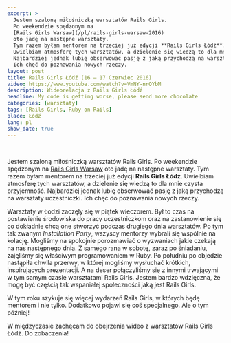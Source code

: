 ```yaml
---
excerpt: >
  Jestem szaloną miłośniczką warsztatów Rails Girls.
  Po weekendzie spędzonym na
  [Rails Girls Warsaw](/pl/rails-girls-warsaw-2016)
  oto jadę na następne warsztaty.
  Tym razem byłam mentorem na trzeciej już edycji **Rails Girls Łódź**.
  Uwielbiam atmosferę tych warsztatów, a dzielenie się wiedzą to dla mnie czysta przyjemność.
  Najbardziej jednak lubię obserwować pasję z jaką przychodzą na warsztaty uczestniczki.
  Ich chęć do poznawania nowych rzeczy.
layout: post
title: Rails Girls Łódź (16 – 17 Czerwiec 2016)
video: https://www.youtube.com/watch?v=VmNY-nrOYbM
description: Wideorelacja z Rails Girls Łódź
headline: My code is getting worse, please send more chocolate
categories: [warsztaty]
tags: [Rails Girls, Ruby on Rails]
place: Łódź
lang: pl
show_date: true
---
```


<br>

Jestem szaloną miłośniczką warsztatów Rails Girls. Po weekendzie spędzonym na [Rails Girls Warsaw]({{site.baseurl}}/rails-girls-warsaw-2016 "Rails Girls Warsaw - wideorelacja") oto jadę na następne warsztaty. Tym razem byłam mentorem na trzeciej już edycji **Rails Girls Łódź**. Uwielbiam atmosferę tych warsztatów, a dzielenie się wiedzą to dla mnie czysta przyjemność. Najbardziej jednak lubię obserwować pasję z jaką przychodzą na warsztaty uczestniczki. Ich chęć do poznawania nowych rzeczy.

Warsztaty w Łodzi zaczęły się w piątek wieczorem. Był to czas na postawienie środowiska do pracy uczestniczkom oraz na zastanowienie się co dokładnie chcą one stworzyć podczas drugiego dnia warsztatów. Po tym tak zwanym _Installation Party_, wszyscy mentorzy wybrali się wspólnie na kolację. Mogliśmy na spokojnie porozmawiać o wyzwaniach jakie czekają na nas następnego dnia. Z samego rana w sobotę, zaraz po śniadaniu, zajęliśmy się właściwym programowaniem w Ruby. Po południu po objedzie nastąpiła chwila przerwy, w której mogliśmy wysłuchać krótkich, inspirujących prezentacji. A na deser połączyliśmy się z innymi trwającymi w tym samym czasie warsztatami Rails Girls. Jestem bardzo wdzięczna, że mogę być częścią tak wspaniałej społeczności jaką jest Rails Girls.

W tym roku szykuje się więcej wydarzeń Rails Girls, w których będę mentorem i nie tylko. Dodatkowo pojawi się coś specjalnego. Ale o tym później!

W międzyczasie zachęcam do obejrzenia wideo z warsztatów Rails Girls Łódź. Do zobaczenia!
